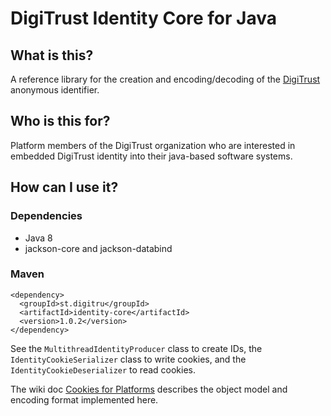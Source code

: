 # DigiTrust Identity Core for Java

## What is this?

A reference library for the creation and encoding/decoding of the [DigiTrust](http://www.digitru.st/) anonymous identifier.

## Who is this for?

Platform members of the DigiTrust organization who are interested in embedded DigiTrust identity into their java-based software systems.

## How can I use it?

### Dependencies

* Java 8
* jackson-core and jackson-databind

### Maven

```
<dependency>
  <groupId>st.digitru</groupId>
  <artifactId>identity-core</artifactId>
  <version>1.0.2</version>
</dependency>
```

See the `MultithreadIdentityProducer` class to create IDs, the `IdentityCookieSerializer` class to write cookies, and the `IdentityCookieDeserializer` to read cookies.

The wiki doc [Cookies for Platforms](https://github.com/digi-trust/dt-cdn/wiki/Cookies-for-Platforms) describes the object model and encoding format implemented here.
